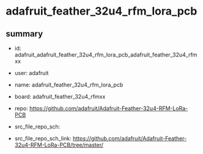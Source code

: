 # adafruit_feather_32u4_rfm_lora_pcb
 
## summary 
* id: adafruit_adafruit_feather_32u4_rfm_lora_pcb_adafruit_feather_32u4_rfmxx
* user: adafruit
* name: adafruit_feather_32u4_rfm_lora_pcb
* board: adafruit_feather_32u4_rfmxx
* repo: https://github.com/adafruit/Adafruit-Feather-32u4-RFM-LoRa-PCB



* src_file_repo_sch: 
* src_file_repo_sch_link: https://github.com/adafruit/Adafruit-Feather-32u4-RFM-LoRa-PCB/tree/master/






